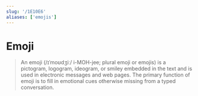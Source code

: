 ```yaml
---
slug: '/1E10E6'
aliases: ['emojis']
---
```


# Emoji

> An emoji (/ɪˈmoʊdʒiː/ i-MOH-jee; plural emoji or emojis) is a pictogram, logogram, ideogram, or smiley embedded in the text and is used in electronic messages and web pages. The primary function of emoji is to fill in emotional cues otherwise missing from a typed conversation.
